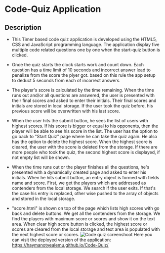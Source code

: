 # Code-Quiz Application

## Description

* This Timer based code quiz application is developed using the HTML5, CSS and JavaScript programming language. The application display five multiple code related questions one by one when the start-quiz button is clicked.

*	Once the quiz starts the clock starts work and count down. Each question has a time limit of 10 seconds and incorrect answer lead to penalize from the score the plyer got. based on this rule the app setup to deduct 5 seconds from each of incorrect answers.

*	The player's score is calculated by the time remaining. When the time runs out and/or all questions are answered, the user is presented with their final scores and asked to enter their initials. Their final scores and initials are stored in local storage. If the user took the quiz before, his previous score will be overwritten with his last score. 

*	When the user hits the submit button, he sees the list of users with highest scores. If his score is bigger or equal to his opponents, then the player will be able to see his score in the list. The user has the option to go back to "Start Quiz" page where he can take the quiz again. He also has the option to delete the highest score. When the highest score is cleared, the user with the score is deleted from the storage. If there are more people who took the quiz, the second highest score is displayed, if not empty list will be shown.

*	When the time runs out or the player finishes all the questions, he's presented with a dynamically created page and asked to enter his initials. When he hits submit button, an entry object is formed with fields name and score. First, we get the players which are addressed as contenders from the local storage. We search if the user exits. If that's the case his entry is replaced, other wise pushed to the array of objects and stored in the local storage.

*	"score.html" is shown on top of the page which lists high scores with go back and delete buttons. We get all the contenders from the storage. We find the players with maximum score or scores and show it on the text area. When clear high score button is clicked, the highest score or scores are cleared from the local storage and text area is populated with the next highest score or scores.
![Code quiz screenshoot](https://user-images.githubusercontent.com/43423292/85214483-3613da80-b339-11ea-9365-94b271298d36.PNG)
Here you can visit the deployed version of the application: https://haymanotyealemu.github.io/Code-Quiz/
